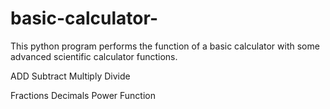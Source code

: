 # basic-calculator-

This python program performs the function of a basic calculator with some advanced scientific calculator functions. 

ADD
Subtract
Multiply
Divide

Fractions
Decimals
Power Function 
